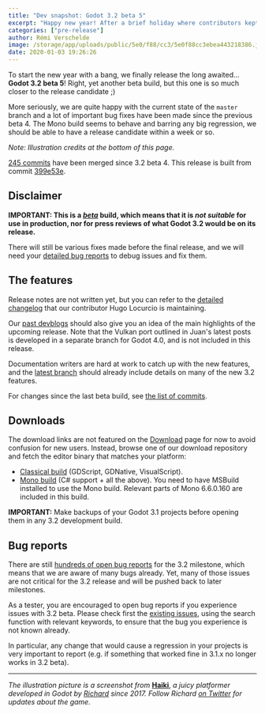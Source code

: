 ```yaml
---
title: "Dev snapshot: Godot 3.2 beta 5"
excerpt: "Happy new year! After a brief holiday where contributors kept fixing many issues, we now release Godot 3.2 beta 5 to iterate upon the relatively good state that we had with the previous beta. Both the master branch and the official buildsystem are now starting to be quite reliable, and we should be ready for a release candidate soon."
categories: ["pre-release"]
author: Rémi Verschelde
image: /storage/app/uploads/public/5e0/f88/cc3/5e0f88cc3ebea443218386.jpg
date: 2020-01-03 19:26:26
---
```


To start the new year with a bang, we finally release the long awaited... **Godot 3.2 beta 5**! Right, yet another beta build, but this one is so much closer to the release candidate ;)

More seriously, we are quite happy with the current state of the `master` branch and a lot of important bug fixes have been made since the previous beta 4. The Mono build seems to behave and barring any big regression, we should be able to have a release candidate within a week or so.

*Note: Illustration credits at the bottom of this page.*

[245 commits](https://github.com/godotengine/godot/compare/d1bce5c679bd77b50ddae2c3841e5157c6a0b917...399e53e8c328f47bc116b743cd19c66c83e1122b) have been merged since 3.2 beta 4. This release is built from commit [399e53e](https://github.com/godotengine/godot/commit/399e53e8c328f47bc116b743cd19c66c83e1122b).

## Disclaimer

**IMPORTANT: This is a *[beta](https://en.wikipedia.org/wiki/Software_release_life_cycle#Beta)* build, which means that it is *not suitable* for use in production, nor for press reviews of what Godot 3.2 would be on its release.**

There will still be various fixes made before the final release, and we will need your [detailed bug reports](https://github.com/godotengine/godot/issues) to debug issues and fix them.

## The features

Release notes are not written yet, but you can refer to the [detailed changelog](https://gist.github.com/Calinou/49aefe52ce8f67ffa3f743932123d14f) that our contributor Hugo Locurcio is maintaining.

Our [past devblogs](https://godotengine.org/devblog) should also give you an idea of the main highlights of the upcoming release. Note that the Vulkan port outlined in Juan's latest posts is developed in a separate branch for Godot 4.0, and is not included in this release.

Documentation writers are hard at work to catch up with the new features, and the [latest branch](https://docs.godotengine.org/en/latest/) should already include details on many of the new 3.2 features.

For changes since the last beta build, see [the list of commits](https://github.com/godotengine/godot/compare/d1bce5c679bd77b50ddae2c3841e5157c6a0b917...399e53e8c328f47bc116b743cd19c66c83e1122b).

## Downloads

The download links are not featured on the [Download](/download) page for now to avoid confusion for new users. Instead, browse one of our download repository and fetch the editor binary that matches your platform:

- [Classical build](https://downloads.tuxfamily.org/godotengine/3.2/beta5/) (GDScript, GDNative, VisualScript).
- [Mono build](https://downloads.tuxfamily.org/godotengine/3.2/beta5/mono) (C# support + all the above). You need to have MSBuild installed to use the Mono build. Relevant parts of Mono 6.6.0.160 are included in this build.

**IMPORTANT:** Make backups of your Godot 3.1 projects before opening them in any 3.2 development build.

## Bug reports

There are still [hundreds of open bug reports](https://github.com/godotengine/godot/issues?utf8=%E2%9C%93&q=is%3Aopen+is%3Aissue+milestone%3A3.2+label%3Abug+) for the 3.2 milestone, which means that we are aware of many bugs already. Yet, many of those issues are not critical for the 3.2 release and will be pushed back to later milestones.

As a tester, you are encouraged to open bug reports if you experience issues with 3.2 beta. Please check first the [existing issues](https://github.com/godotengine/godot/issues), using the search function with relevant keywords, to ensure that the bug you experience is not known already.

In particular, any change that would cause a regression in your projects is very important to report (e.g. if something that worked fine in 3.1.x no longer works in 3.2 beta).

-----

*The illustration picture is a screenshot from* [**Haiki**](https://twitter.com/xr3alx), *a juicy platformer developed in Godot by [Richard](https://twitter.com/xr3alx) since 2017. Follow Richard [on Twitter](https://twitter.com/xr3alx) for updates about the game.*
